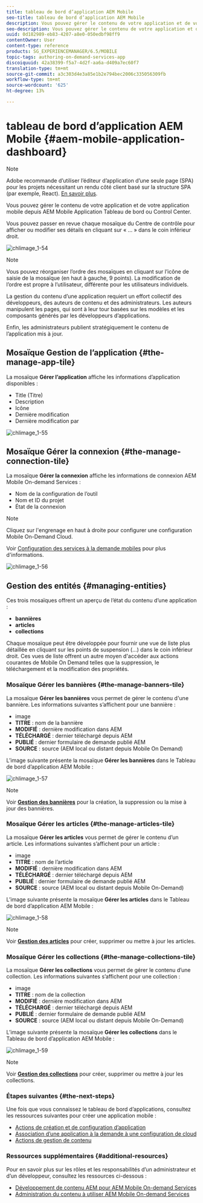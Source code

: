 ```yaml
---
title: tableau de bord d’application AEM Mobile
seo-title: tableau de bord d’application AEM Mobile
description: Vous pouvez gérer le contenu de votre application et de votre application mobile depuis AEM Mobile Application Tableau de bord ou Control Center. Consultez cette page pour en savoir plus.
seo-description: Vous pouvez gérer le contenu de votre application et de votre application mobile depuis AEM Mobile Application Tableau de bord ou Control Center. Consultez cette page pour en savoir plus.
uuid: 0d182989-eb83-4207-a8e0-050edbf98ff9
contentOwner: User
content-type: reference
products: SG_EXPERIENCEMANAGER/6.5/MOBILE
topic-tags: authoring-on-demand-services-app
discoiquuid: 42a38399-f5a7-4d2f-aa6a-d409a7ec60f7
translation-type: tm+mt
source-git-commit: a3c303d4e3a85e1b2e794bec2006c335056309fb
workflow-type: tm+mt
source-wordcount: '625'
ht-degree: 13%

---
```



# tableau de bord d’application AEM Mobile {#aem-mobile-application-dashboard}

>[!NOTE]
>
>Adobe recommande d’utiliser l’éditeur d’application d’une seule page (SPA) pour les projets nécessitant un rendu côté client basé sur la structure SPA (par exemple, React). [En savoir plus](/help/sites-developing/spa-overview.md).

Vous pouvez gérer le contenu de votre application et de votre application mobile depuis AEM Mobile Application Tableau de bord ou Control Center.

Vous pouvez passer en revue chaque mosaïque du Centre de contrôle pour afficher ou modifier ses détails en cliquant sur « … » dans le coin inférieur droit.

![chlimage_1-54](assets/chlimage_1-54.png)

>[!NOTE]
>
>Vous pouvez réorganiser l’ordre des mosaïques en cliquant sur l’icône de saisie de la mosaïque (en haut à gauche, 9 points). La modification de l’ordre est propre à l’utilisateur, différente pour les utilisateurs individuels.

La gestion du contenu d’une application requiert un effort collectif des développeurs, des auteurs de contenu et des administrateurs. Les auteurs manipulent les pages, qui sont à leur tour basées sur les modèles et les composants générés par les développeurs d’applications.

Enfin, les administrateurs publient stratégiquement le contenu de l’application mis à jour.

## Mosaïque Gestion de l’application {#the-manage-app-tile}

La mosaïque **Gérer l’application** affiche les informations d’application disponibles :

* Title (Titre)
* Description
* Icône
* Dernière modification
* Dernière modification par

![chlimage_1-55](assets/chlimage_1-55.png)

## Mosaïque Gérer la connexion {#the-manage-connection-tile}

La mosaïque **Gérer la connexion** affiche les informations de connexion AEM Mobile On-demand Services :

* Nom de la configuration de l’outil
* Nom et ID du projet
* État de la connexion

>[!NOTE]
>
>Cliquez sur l&#39;engrenage en haut à droite pour configurer une configuration Mobile On-Demand Cloud.
>
>Voir [Configuration des services à la demande mobiles](/help/mobile/mobile-on-demand-associating-an-on-demand-app-to-cloud-configuration.md) pour plus d&#39;informations.

![chlimage_1-56](assets/chlimage_1-56.png)

## Gestion des entités {#managing-entities}

Ces trois mosaïques offrent un aperçu de l’état du contenu d’une application :

* **bannières**
* **articles**
* **collections**

Chaque mosaïque peut être développée pour fournir une vue de liste plus détaillée en cliquant sur les points de suspension (...) dans le coin inférieur droit. Ces vues de liste offrent un autre moyen d&#39;accéder aux actions courantes de Mobile On Demand telles que la suppression, le téléchargement et la modification des propriétés.

### Mosaïque Gérer les bannières {#the-manage-banners-tile}

La mosaïque **Gérer les bannières** vous permet de gérer le contenu d&#39;une bannière. Les informations suivantes s’affichent pour une bannière :

* image
* **TITRE** : nom de la bannière
* **MODIFIÉ** : dernière modification dans AEM
* **TÉLÉCHARGÉ** : dernier téléchargé depuis AEM
* **PUBLIÉ** : dernier formulaire de demande publié AEM
* **SOURCE** : source (AEM local ou distant depuis Mobile On Demand)

L’image suivante présente la mosaïque **Gérer les bannières** dans le Tableau de bord d’application AEM Mobile :

![chlimage_1-57](assets/chlimage_1-57.png)

>[!NOTE]
>
>Voir **[Gestion des bannières](/help/mobile/mobile-on-demand-managing-banners.md)** pour la création, la suppression ou la mise à jour des bannières.

### Mosaïque Gérer les articles {#the-manage-articles-tile}

La mosaïque **Gérer les articles** vous permet de gérer le contenu d’un article. Les informations suivantes s’affichent pour un article :

* image
* **TITRE** : nom de l’article
* **MODIFIÉ** : dernière modification dans AEM
* **TÉLÉCHARGÉ** : dernier téléchargé depuis AEM
* **PUBLIÉ** : dernier formulaire de demande publié AEM
* **SOURCE** : source (AEM local ou distant depuis Mobile On-Demand)

L’image suivante présente la mosaïque **Gérer les articles** dans le Tableau de bord d’application AEM Mobile :

![chlimage_1-58](assets/chlimage_1-58.png)

>[!NOTE]
>
>Voir [**Gestion des articles**](/help/mobile/mobile-on-demand-managing-articles.md) pour créer, supprimer ou mettre à jour les articles.

### Mosaïque Gérer les collections {#the-manage-collections-tile}

La mosaïque **Gérer les collections** vous permet de gérer le contenu d’une collection. Les informations suivantes s’affichent pour une collection :

* image
* **TITRE** : nom de la collection
* **MODIFIÉ** : dernière modification dans AEM
* **TÉLÉCHARGÉ** : dernier téléchargé depuis AEM
* **PUBLIÉ** : dernier formulaire de demande publié AEM
* **SOURCE** : source (AEM local ou distant depuis Mobile On-Demand)

L’image suivante présente la mosaïque **Gérer les collections** dans le Tableau de bord d’application AEM Mobile :

![chlimage_1-59](assets/chlimage_1-59.png)

>[!NOTE]
>
>Voir **[Gestion des collections](/help/mobile/mobile-on-demand-managing-collections.md)** pour créer, supprimer ou mettre à jour les collections.

### Étapes suivantes {#the-next-steps}

Une fois que vous connaissez le tableau de bord d’applications, consultez les ressources suivantes pour créer une application mobile :

* [Actions de création et de configuration d’application](/help/mobile/mobile-apps-ondemand-application-create-configure-action.md)
* [Association d’une application à la demande à une configuration de cloud](/help/mobile/mobile-on-demand-associating-an-on-demand-app-to-cloud-configuration.md)
* [Actions de gestion de contenu](/help/mobile/mobile-apps-ondemand-manage-content-ondemand.md)

### Ressources supplémentaires {#additional-resources}

Pour en savoir plus sur les rôles et les responsabilités d’un administrateur et d’un développeur, consultez les ressources ci-dessous :

* [Développement de contenu AEM pour AEM Mobile On-demand Services](/help/mobile/aem-mobile-on-demand.md)
* [Administration du contenu à utiliser AEM Mobile On-demand Services](/help/mobile/aem-mobile.md)

